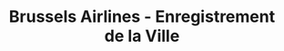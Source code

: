 ---
title: "Brussels Airlines - Enregistrement de la Ville"
url: /gombe/brussels-airlines-enregistrement-de-la-ville/
shop: agence de voyage
---